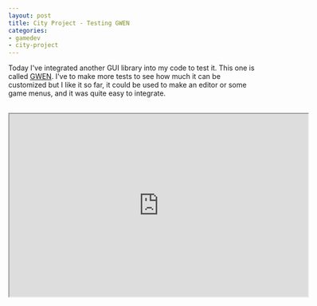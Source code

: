 ```yaml
---
layout: post
title: City Project - Testing GWEN
categories:
- gamedev
- city-project
---
```


Today I've integrated another GUI library into my code to test it. This one is called <a href="http://code.google.com/p/gwen/">GWEN</a>. I've to make more tests to see how much it can be customized but I like it so far, it could be used to make an editor or some game menus, and it was quite easy to integrate. <br /><br /><div style="text-align: center;"><iframe height="367" src="http://www.youtube.com/embed/lWk3N1WN43o" width="600"></iframe></div>